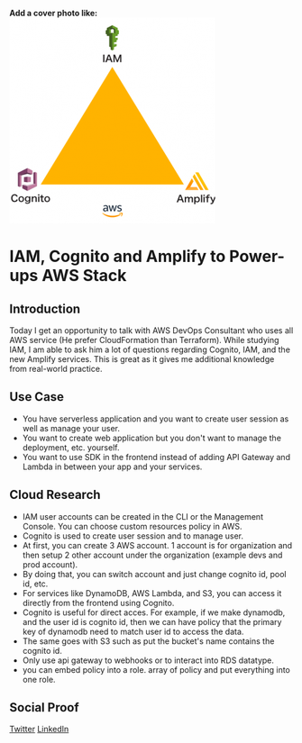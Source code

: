 <!-- This template removes the micro tutorial for a quicker post and removes images for a full template check out the 000-DAY-ARTICLE-LONG-TEMPLATE.MD-->

**Add a cover photo like:**
![placeholder image](day4.png)

# IAM, Cognito and Amplify to Power-ups AWS Stack

## Introduction

Today I get an opportunity to talk with AWS DevOps Consultant who uses all AWS service (He prefer CloudFormation than Terraform). While studying IAM, I am able to ask him a lot of questions regarding Cognito, IAM, and the new Amplify services. This is great as it gives me additional knowledge from real-world practice.

## Use Case

- You have serverless application and you want to create user session as well as manage your user.
- You want to create web application but you don't want to manage the deployment, etc. yourself.
- You want to use SDK in the frontend instead of adding API Gateway and Lambda in between your app and your services.

## Cloud Research

- IAM user accounts can be created in the CLI or the Management Console. You can choose custom resources policy in AWS.
- Cognito is used to create user session and to manage user.
- At first, you can create 3 AWS account. 1 account is for organization and then setup 2 other account under the organization (example devs and prod account).
- By doing that, you can switch account and just change cognito id, pool id, etc.
- For services like DynamoDB, AWS Lambda, and S3, you can access it directly from the frontend using Cognito.
- Cognito is useful for direct acces. For example, if we make dynamodb, and the user id is cognito id, then we can have policy that the primary key of dynamodb need to match user id to access the data.
- The same goes with S3 such as put the bucket's name contains the cognito id.
- Only use api gateway to webhooks or to interact into RDS datatype.
- you can embed policy into a role. array of policy and put everything into one role.

## Social Proof

[Twitter](https://twitter.com/Rizary_Andika/status/1346139788873617408)
[LinkedIn](https://www.linkedin.com/feed/update/urn:li:activity:6750340365867454464?commentUrn=urn%3Ali%3Acomment%3A%28activity%3A6750340365867454464%2C6751905799418863616%29)